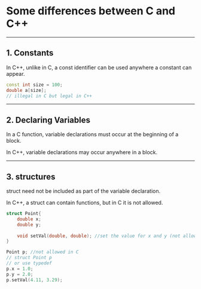 # Some differences between C and C++

---

## 1. Constants

In C++, unlike in C, a const identifier can be used anywhere a constant can appear.

~~~C++
const int size = 100;
double a[size];
// illegal in C but legal in C++
~~~

---

## 2. Declaring Variables

In a C function, variable declarations must occur at the beginning of a block.

In C++, variable declarations may occur anywhere in a block.

---

## 3. structures

struct need not be included as part of the variable declaration.

In C++, a struct can contain functions, but in C it is not allowed.

~~~C++
struct Point{
    double x;
    double y;
    
    void setVal(double, double); //set the value for x and y (not allowed in C)
}

Point p; //not allowed in C
// struct Point p
// or use typedef
p.x = 1.0;
p.y = 2.0;
p.setVal(4.11, 3.29);
~~~

